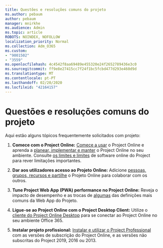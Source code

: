 ```yaml
---
title: Questões e resoluções comuns do projeto
ms.author: pebaum
author: pebaum
manager: mnirkhe
ms.audience: Admin
ms.topic: article
ROBOTS: NOINDEX, NOFOLLOW
localization_priority: Normal
ms.collection: Adm_O365
ms.custom:
- "9001502"
- "3559"
ms.openlocfilehash: 4c4542f8aa69489e455320e24f2652789436e3c0
ms.sourcegitcommit: ff9e8e27415cc7f24f1bc5fcbd477d293e460d9d
ms.translationtype: MT
ms.contentlocale: pt-PT
ms.lasthandoff: 02/20/2020
ms.locfileid: "42164157"
---
```

# <a name="project-common-issues-and-resolutions"></a>Questões e resoluções comuns do projeto

Aqui estão alguns tópicos frequentemente solicitados com projeto:

1. **Comece com o Project Online:**  [Comece a usar](https://docs.microsoft.com/en-us/ProjectOnline/get-started-with-project-online) o Project Online e aprenda a [planear, implementar e manter](https://docs.microsoft.com/en-us/projectonline/project-online) o Project Online no seu ambiente. Consulte [os limites e limites](https://docs.microsoft.com/en-us/ProjectOnline/project-online-software-boundaries-and-limits) de software online do Project para rever limitações importantes.

2. **Dar aos utilizadores acesso ao Projeto Online:** Adicione [pessoas, grupos, recursos e partilhe](https://docs.microsoft.com/en-us/projectonline/step-2-add-people-to-project-online) o Projeto Online para colaborar com os outros. 

3. **Tune Project Web App (PWA) performance no Project Online:** Reveja o impacto de desempenho e as trocas de [algumas](https://docs.microsoft.com/en-us/projectonline/tune-project-online-performance) das definições mais comuns da Web App do Projeto.

4. **Ligue-se ao Project Online com o Project Desktop Client:** Utilize o [cliente do Project Online Desktop](https://docs.microsoft.com/en-us/projectonline/connect-to-project-online-with-the-project-online-desktop-client) para se conectar ao Project Online no seu ambiente Office 365. 

5. **Instalar projeto profissional:** [Instalar e utilizar o Project Professional](https://support.office.com/en-us/article/install-project-7059249b-d9fe-4d61-ab96-5c5bf435f281?ui=en-US&rs=en-US&ad=US) com as versões de subscrição do Project Online, e as versões não subscritas do Project 2019, 2016 ou 2013.

